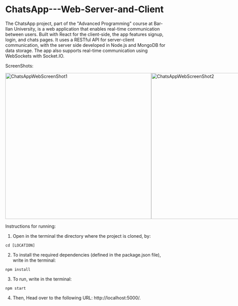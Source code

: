 # ChatsApp---Web-Server-and-Client
The ChatsApp project, part of the "Advanced Programming" course at Bar-Ilan University, is a web application that enables real-time communication between users. Built with React for the client-side, the app features signup, login, and chats pages. It uses a RESTful API for server-client communication, with the server side developed in Node.js and MongoDB for data storage. The app also supports real-time communication using WebSockets with Socket.IO.

ScreenShots:
<div style="display: flex; flex-direction: row;">
  <img width="459" alt="ChatsAppWebScreenShot1" src="https://github.com/AmirSchreiber1/ChatsApp---Web-Server-and-Client/assets/106608211/1e5694c1-f43e-4dff-8fe6-e1c2ac8c02c5">
<img width="459" alt="ChatsAppWebScreenShot2" src="https://github.com/AmirSchreiber1/ChatsApp---Web-Server-and-Client/assets/106608211/5ff45385-243d-409b-925f-c3a667307953">
</div>

Instructions for running:
1. Open in the terminal the directory where the project is cloned, by:
```
cd [LOCATION]
```
2. To install the required dependencies (defined in the package.json file), write in the terminal:
```
npm install
```
3. To run, write in the terminal:
```
npm start
```
4. Then, Head over to the following URL: http://localhost:5000/.
